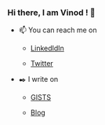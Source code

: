 ### Hi there, I am Vinod ! 👋

- 📫 You can reach me on
    
    - [LinkedIdIn](https://www.linkedin.com/in/vinodjayachandran/)

    - [Twitter](https://twitter.com/vinthri)
    
- :black_nib:  I write on

   - [GISTS](https://gist.github.com/vinodjayachandran)
   
   - [Blog](https://doniv.substack.com/)



<!--
**vinodjayachandran/vinodjayachandran** is a ✨ _special_ ✨ repository because its `README.md` (this file) appears on your GitHub profile.

Here are some ideas to get you started:

- 🔭 I’m currently working on ...
- 🌱 I’m currently learning ...
- 👯 I’m looking to collaborate on ...
- 🤔 I’m looking for help with ...
- 💬 Ask me about ...
- 📫 How to reach me: ...
- 😄 Pronouns: ...
- ⚡ Fun fact: ...
-->
